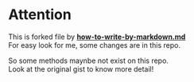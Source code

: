 # Attention
This is forked file by **[how-to-write-by-markdown.md](https://gist.github.com/ihoneymon/652be052a0727ad59601)** \
For easy look for me, some changes are in this repo. 

So some methods maynbe not exist on this repo. \
Look at the original gist to know more detail!
